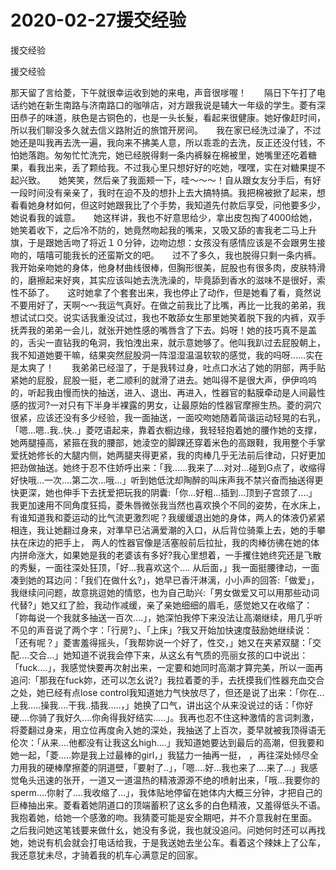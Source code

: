 # 2020-02-27援交经验



援交经验



援交经验


那天留了言给菱，下午就很幸运收到她的来电，声音很嗲喔！　　隔日下午打了电话约她在新生南路与济南路口的咖啡店，对方跟我说是辅大一年级的学生。菱有深田恭子的味道，肤色是古铜色的，也是一头长髮，看起来很健康。她好像赶时间，所以我们聊没多久就去信义路附近的旅馆开房间。　　我在家已经洗过澡了，不过她还是叫我再去洗一遍，我向来不拂美人意，所以乖乖的去洗，反正还没付钱，不怕她落跑。匆匆忙忙洗完，她已经脱得剩一条内裤躲在棉被里，她嘴里还吃着糖果，看我出来，丢了颗给我。不过我心里只想好好的吃她，嘿嘿，实在对糖果提不起兴致。　　她笑笑，然后亲了我面颊一下，哇～～～！自从跟女友分手后，有好一段时间没有亲亲了，我时在迫不及的想扑上去大搞特搞。我把棉被掀了起来，想看看她身材如何，但这时她跟我比了个手势，我知道先付款后享受，问他要多少，她说看我的诚意。　　她这样讲，我也不好意思给少，拿出皮包掏了4000给她，她笑着收下，之后冷不防的，她竟然吻起我的嘴来，又吸又舔的害我老二马上升旗，于是跟她舌吻了将近１０分钟，边吻边想：女孩没有感情应该是不会跟男生接吻的，嘻嘻可能我长的还蛮斯文的吧。　　过不了多久，我也脱得只剩一条内裤。我开始亲吻她的身体，他身材曲线很棒，但胸形很美，屁股也有很多肉，皮肤特滑的，磨擦起来好爽，其实应该叫她去洗洗澡的，毕竟舔到香水的滋味不是很好，索性不舔了。　　这时她拿了个套套出来，我也停止了动作，但是她看了看，竟然说不要用好了，天啊～～我运气真好。在做之前我比了比嘴，再比一比我的弟弟，我想试试口交。说实话我重没试过，我也不敢舔女生那里她笑着脱下我的内裤，双手抚弄我的弟弟一会儿，就张开她性感的嘴唇含了下去。妈呀！她的技巧真不是盖的，舌尖一直钻我的龟洞，我怕洩出来，就示意她够了。他叫我趴过去屁股朝上，我不知道她要干嘛，结果突然屁股洞一阵湿湿温温软软的感觉，我的吗呀……实在是太爽了！　　我弟弟已经湿了，于是我转过身，吐点口水沾了她的阴部，两手贴紧她的屁股，屁股一挺，老二顺利的就滑了进去。她叫得不是很大声，伊伊呜呜的，听起我由慢而快的抽送，进入、退出、再进入，性器官的黏膜牵动是人间最性感的拔河?一对只有下半身半裸露的男女，让最原始的性器官摩擦生热。菱的洞穴很紧，应该还没有多少经验，我一面抽送，一面咬吻她随着简谐运动轻晃的右乳，「嗯...嗯..我..快..」菱呓语起来，靠着衣橱边缘，我轻轻抱着她的腰作她的支撑，她两腿擡高，紧箍在我的腰部，她淩空的脚踝还穿着米色的高跟鞋，我用整个手掌爱抚她修长的大腿内侧，她两腿夹得更紧，我的肉棒几乎无法前后律动，只好更加把劲做抽送。她终于忍不住娇呼出来：「我......我来了....对对...碰到G点了，收缩得好快哦...一次....第二次...哦...」听到她低沈却陶醉的叫床声我不禁兴奋而抽送得更快更深，她也伸手下去抚爱把玩我的阴囊:「你...好粗...插到...顶到子宫颈了....」我更加速用不同角度狂捣，菱朱唇微张我当然也喜欢换个不同的姿势，在水床上，有谁知道我和菱运动的比气流更激烈呢？我缓缓退出她的身体，两人的体液仍紧紧相连，我让她翻过身来，对準早已沾满爱潮的入口，从后背位骑乘上去，她的手攀扶在床边的把手上， 两人的性器官像是活塞般前后拉扯，我的肉棒彷彿在她的体内拼命涨大，如果她是我的老婆该有多好?我心里想着，一手攫住她终究还是飞散的秀髮，一面往深处狂顶，「好...我喜欢这个.... 从后面，」我一面挺腰律动，一面凑到她的耳边问：「我们在做什幺?」，她早已香汗淋漓，小小声的回答:「做爱」，我继续问问题，故意挑逗她的情慾，也为自己助兴:「男女做爱又可以用那些动词代替?」她又红了脸，我动作减缓，亲了亲她细细的眉毛，感觉她又在收缩了：「妳每说一个我就多抽送一百次....」，她深怕我停下来没法让高潮继续，用几乎听不见的声音说了两个字：「行房?」、「上床」?我又开始加快速度鼓励她继续说：「还有呢？」菱害羞得摇头，「我帮妳说一个好了，性交，」她又在夹紧双腿：「交配....交合...」她知道不说我会停下来，从这幺有气质的亮丽女孩的口中说出：「fuck....」，我感觉快要再次射出来，一定要和她同时高潮才算完美，所以一面再追问:「那我在fuck妳，还可以怎幺说?」我拉着菱的手，去抚摸我们性器充血交合之处，她已经有点lose control我知道她力气快放尽了，但还是说了出来：「你在...上我.....操我....干我..插我.....，」她换了口气，讲出这个从来没说过的话：「你好硬....你骑了我好久....你肏得我好结实.....」。我再也忍不住这种激情的言词刺激，将菱翻过身来，用立位再度肏入她的深处，我抽送了上百次，菱早就被我顶得语无伦次：「从来....他都没有让我这幺high....」我知道她要达到最后的高潮，但我要和她一起，「菱.....妳是我上过最棒的girl，」我猛力一抽再一挺， ，再往深处倾尽全力用我的硬棒摩擦菱的阴道壁，「要射了..」，「嗯....好...我也来了....来了...」我感觉龟头迅速的张开，一道又一道温热的精液源源不绝的喷射出来，「哦...我要你的sperm....你射了....我收缩了...」，我体贴地停留在她体内大概三分钟，才把自己的巨棒抽出来。菱看着她阴道口的顶端蓄积了这幺多的白色精液，又羞得低头不语。我抱着她，给她一个感激的吻。我猜菱可能是安全期吧，并不介意我射在里面。　　之后我问她这笔钱要来做什幺，她没有多说，我也就没追问。问她何时还可以再找她，她说有机会就会打电话给我，于是我送她去坐公车。看着这个辣妹上了公车，我还意犹未尽，才骑着我的机车心满意足的回家。


